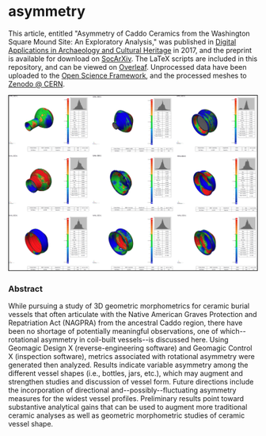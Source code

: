 # asymmetry

This article, entitled "Asymmetry of Caddo Ceramics from the Washington Square Mound Site: An Exploratory Analysis," was published in [Digital Applications in Archaeology and Cultural Heritage](https://doi.org/10.1016/j.daach.2017.04.003) in 2017, and the preprint is available for download on [SocArXiv](https://osf.io/preprints/socarxiv/6atz3/). The LaTeX scripts are included in this repository, and can be viewed on [Overleaf](https://www.overleaf.com/read/rxqcygdgcjbf). Unprocessed data have been uploaded to the [Open Science Framework](https://osf.io/dzktb/), and the processed meshes to [Zenodo @ CERN](https://zenodo.org/communities/wsm-41na49/?page=1&size=20).

![](SS_2015_Figure_5.jpg)

### Abstract

While pursuing a study of 3D geometric morphometrics for ceramic burial vessels that often articulate with the Native American Graves Protection and Repatriation Act (NAGPRA) from the ancestral Caddo region, there have been no shortage of potentially meaningful observations, one of which--rotational asymmetry in coil-built vessels--is discussed here. Using Geomagic Design X (reverse-engineering software) and Geomagic Control X (inspection software), metrics associated with rotational asymmetry were generated then analyzed. Results indicate variable asymmetry among the different vessel shapes (i.e., bottles, jars, etc.), which may augment and strengthen studies and discussion of vessel form. Future directions include the incorporation of directional and--possibly--fluctuating asymmetry measures for the widest vessel profiles. Preliminary results point toward substantive analytical gains that can be used to augment more traditional ceramic analyses as well as geometric morphometric studies of ceramic vessel shape.
